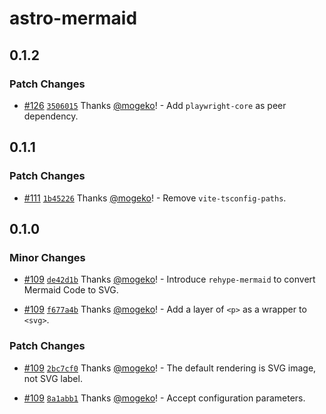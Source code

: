 # astro-mermaid

## 0.1.2

### Patch Changes

- [#126](https://github.com/mogeko/mogeko/pull/126) [`3506015`](https://github.com/mogeko/mogeko/commit/350601576ed2f96a67df259303996b0ae92ac424) Thanks [@mogeko](https://github.com/mogeko)! - Add `playwright-core` as peer dependency.

## 0.1.1

### Patch Changes

- [#111](https://github.com/mogeko/mogeko/pull/111) [`1b45226`](https://github.com/mogeko/mogeko/commit/1b45226dcce64ddb91c64d8ef8d36205f06e1bf7) Thanks [@mogeko](https://github.com/mogeko)! - Remove `vite-tsconfig-paths`.

## 0.1.0

### Minor Changes

- [#109](https://github.com/mogeko/mogeko/pull/109) [`de42d1b`](https://github.com/mogeko/mogeko/commit/de42d1b44b9226d649f38bf5425336eb4690b4a4) Thanks [@mogeko](https://github.com/mogeko)! - Introduce `rehype-mermaid` to convert Mermaid Code to SVG.

- [#109](https://github.com/mogeko/mogeko/pull/109) [`f677a4b`](https://github.com/mogeko/mogeko/commit/f677a4bdc4b0a8c4d5fc46a41af9bb922da8c1e2) Thanks [@mogeko](https://github.com/mogeko)! - Add a layer of `<p>` as a wrapper to `<svg>`.

### Patch Changes

- [#109](https://github.com/mogeko/mogeko/pull/109) [`2bc7cf0`](https://github.com/mogeko/mogeko/commit/2bc7cf0a568a769ca4774c4f9a141a26f3c38c3d) Thanks [@mogeko](https://github.com/mogeko)! - The default rendering is SVG image, not SVG label.

- [#109](https://github.com/mogeko/mogeko/pull/109) [`8a1abb1`](https://github.com/mogeko/mogeko/commit/8a1abb1d2389919479ef5821fda5cfe0b883ade0) Thanks [@mogeko](https://github.com/mogeko)! - Accept configuration parameters.
